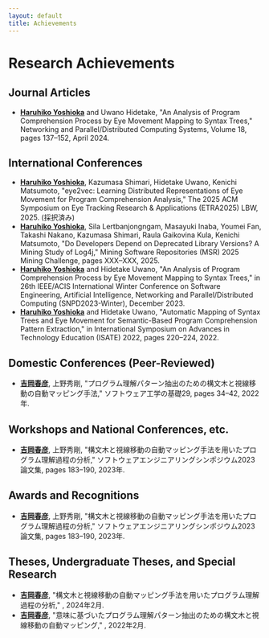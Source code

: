```yaml
---
layout: default
title: Achievements
---
```


# Research Achievements

## Journal Articles
- **<u>Haruhiko Yoshioka</u>** and Uwano Hidetake, "An Analysis of Program Comprehension Process by Eye Movement Mapping to Syntax Trees," Networking and Parallel/Distributed Computing Systems, Volume 18, pages 137–152, April 2024.

## International Conferences
- **<u>Haruhiko Yoshioka</u>**, Kazumasa Shimari, Hidetake Uwano, Kenichi Matsumoto, "eye2vec: Learning Distributed Representations of Eye Movement for Program Comprehension Analysis," The 2025 ACM Symposium on Eye Tracking Research & Applications (ETRA2025) LBW, 2025. (採択済み)
- **<u>Haruhiko Yoshioka</u>**, Sila Lertbanjongngam, Masayuki Inaba, Youmei Fan, Takashi Nakano, Kazumasa Shimari, Raula Gaikovina Kula, Kenichi Matsumoto, "Do Developers Depend on Deprecated Library Versions? A Mining Study of Log4j," Mining Software Repositories (MSR) 2025 Mining Challenge, pages XXX–XXX, 2025.
- **<u>Haruhiko Yoshioka</u>** and Hidetake Uwano, "An Analysis of Program Comprehension Process by Eye Movement Mapping to Syntax Trees," in 26th IEEE/ACIS International Winter Conference on Software Engineering, Artificial Intelligence, Networking and Parallel/Distributed Computing (SNPD2023-Winter), December 2023.
- **<u>Haruhiko Yoshioka</u>** and Hidetake Uwano, "Automatic Mapping of Syntax Trees and Eye Movement for Semantic-Based Program Comprehension Pattern Extraction," in International Symposium on Advances in Technology Education (ISATE) 2022, pages 220–224, 2022.

## Domestic Conferences (Peer-Reviewed)
- **<u>吉岡春彦</u>**, 上野秀剛, "プログラム理解パターン抽出のための構文木と視線移動の自動マッピング手法," ソフトウェア工学の基礎29, pages 34–42, 2022年.

## Workshops and National Conferences, etc.
- **<u>吉岡春彦</u>**, 上野秀剛, "構文木と視線移動の自動マッピング手法を用いたプログラム理解過程の分析," ソフトウェアエンジニアリングシンポジウム2023論文集, pages 183–190, 2023年.

## Awards and Recognitions
- **<u>吉岡春彦</u>**, 上野秀剛, "構文木と視線移動の自動マッピング手法を用いたプログラム理解過程の分析," ソフトウェアエンジニアリングシンポジウム2023論文集, pages 183–190, 2023年.

## Theses, Undergraduate Theses, and Special Research
- **<u>吉岡春彦</u>**, "構文木と視線移動の自動マッピング手法を用いたプログラム理解過程の分析," , 2024年2月.
- **<u>吉岡春彦</u>**, "意味に基づいたプログラム理解パターン抽出のための構文木と視線移動の自動マッピング," , 2022年2月.
